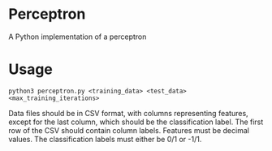 # Perceptron
A Python implementation of a perceptron

# Usage
    python3 perceptron.py <training_data> <test_data> <max_training_iterations>

Data files should be in CSV format, with columns representing features, except for the last column, which should be the classification label. The first row of the CSV should contain column labels. Features must be decimal values. The classification labels must either be 0/1 or -1/1.
